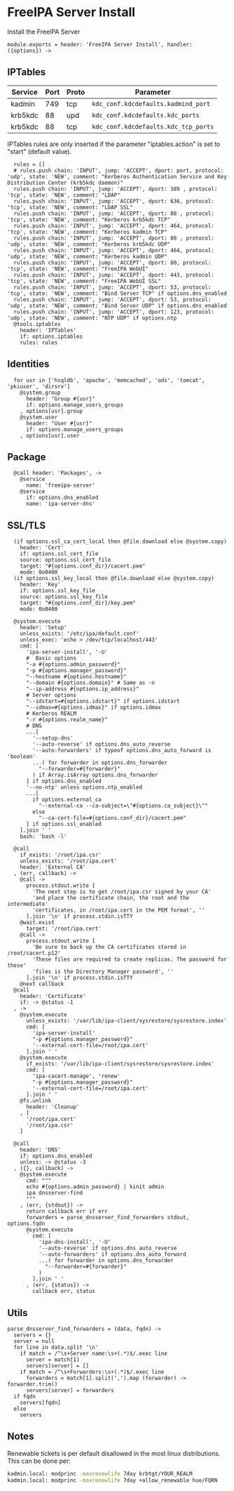 
# FreeIPA Server Install

Install the FreeIPA Server

    module.exports = header: 'FreeIPA Server Install', handler: ({options}) ->
    
## IPTables

| Service    | Port | Proto | Parameter                            |
|------------|------|-------|--------------------------------------|
| kadmin     | 749  | tcp   | `kdc_conf.kdcdefaults.kadmind_port`  |
| krb5kdc    | 88   | upd   | `kdc_conf.kdcdefaults.kdc_ports`     |
| krb5kdc    | 88   | tcp   | `kdc_conf.kdcdefaults.kdc_tcp_ports` |

IPTables rules are only inserted if the parameter "iptables.action" is set to
"start" (default value).

      rules = []
      # rules.push chain: 'INPUT', jump: 'ACCEPT', dport: port, protocol: 'udp', state: 'NEW', comment: "Kerberos Authentication Service and Key Distribution Center (krb5kdc daemon)"
      rules.push chain: 'INPUT', jump: 'ACCEPT', dport: 389 , protocol: 'tcp', state: 'NEW', comment: "LDAP"
      rules.push chain: 'INPUT', jump: 'ACCEPT', dport: 636, protocol: 'tcp', state: 'NEW', comment: "LDAP SSL"
      rules.push chain: 'INPUT', jump: 'ACCEPT', dport: 88 , protocol: 'tcp', state: 'NEW', comment: "Kerberos krb5kdc TCP"
      rules.push chain: 'INPUT', jump: 'ACCEPT', dport: 464, protocol: 'tcp', state: 'NEW', comment: "Kerberos kadmin TCP"
      rules.push chain: 'INPUT', jump: 'ACCEPT', dport: 88 , protocol: 'udp', state: 'NEW', comment: "Kerberos krb5kdc UDP"
      rules.push chain: 'INPUT', jump: 'ACCEPT', dport: 464, protocol: 'udp', state: 'NEW', comment: "Kerberos kadmin UDP"
      rules.push chain: 'INPUT', jump: 'ACCEPT', dport: 80, protocol: 'tcp', state: 'NEW', comment: "FreeIPA WebUI"
      rules.push chain: 'INPUT', jump: 'ACCEPT', dport: 443, protocol: 'tcp', state: 'NEW', comment: "FreeIPA WebUI SSL"
      rules.push chain: 'INPUT', jump: 'ACCEPT', dport: 53, protocol: 'tcp', state: 'NEW', comment: "Bind Server TCP" if options.dns_enabled
      rules.push chain: 'INPUT', jump: 'ACCEPT', dport: 53, protocol: 'udp', state: 'NEW', comment: "Bind Server UDP" if options.dns_enabled
      rules.push chain: 'INPUT', jump: 'ACCEPT', dport: 123, protocol: 'udp', state: 'NEW', comment: "NTP UDP" if options.ntp
      @tools.iptables
        header: 'IPTables'
        if: options.iptables
        rules: rules

## Identities

      for usr in ['hsqldb', 'apache', 'memcached', 'ods', 'tomcat', 'pkiuser', 'dirsrv']
        @system.group
          header: "Group #{usr}"
          if: options.manage_users_groups
        , options[usr].group
        @system.user
          header: "User #{usr}"
          if: options.manage_users_groups
        , options[usr].user

## Package

      @call header: 'Packages', ->
        @service
          name: 'freeipa-server'
        @service
          if: options.dns_enabled
          name: 'ipa-server-dns'

## SSL/TLS

      (if options.ssl_ca_cert_local then @file.download else @system.copy)
        header: 'Cert'
        if: options.ssl_cert_file
        source: options.ssl_cert_file
        target: "#{options.conf_dir}/cacert.pem"
        mode: 0o0400
      (if options.ssl_key_local then @file.download else @system.copy)
        header: 'Key'
        if: options.ssl_key_file
        source: options.ssl_key_file
        target: "#{options.conf_dir}/key.pem"
        mode: 0o0400

      @system.execute
        header: 'Setup'
        unless_exists: '/etc/ipa/default.conf'
        unless_exec: 'echo > /dev/tcp/localhost/443'
        cmd: [
          'ipa-server-install', '-U'
          #  Basic options
          "-a #{options.admin_password}"
          "-p #{options.manager_password}"
          "--hostname #{options.hostname}"
          "--domain #{options.domain}" # Same as -n
          "--ip-address #{options.ip_address}"
          # Server options
          "--idstart=#{options.idstart}" if options.idstart
          "--idmax=#{options.idmax}" if options.idmax
          # Kerberos REALM
          "-r #{options.realm_name}"
          # DNS
          ...[
            '--setup-dns'
            '--auto-reverse' if options.dns_auto_reverse
            '--auto-forwarders' if typeof options.dns_auto_forward is 'boolean'
            ...( for forwarder in options.dns_forwarder
              "--forwarder=#{forwarder}"
            ) if Array.isArray options.dns_forwarder
          ] if options.dns_enabled
          '--no-ntp' unless options.ntp_enabled
          ...[
            if options.external_ca
              "--external-ca --ca-subject=\"#{options.ca_subject}\""
            else
              "--ca-cert-file=#{options.conf_dir}/cacert.pem"
          ] if options.ssl_enabled
        ].join ' '
        bash: 'bash -l'
      
      @call
        if_exists: '/root/ipa.csr'
        unless_exists: '/root/ipa.cert'
        header: 'External CA'
      , (err, callback) ->
        @call ->
          process.stdout.write [
            'The next step is to get /root/ipa.csr signed by your CA'
            'and place the certificate chain, the root and the intermediate'
            'certificates, in /root/ipa.cert in the PEM format', ''
          ].join '\n' if process.stdin.isTTY
        @wait.exist
          target: '/root/ipa.cert'
        @call ->
          process.stdout.write [
            'Be sure to back up the CA certificates stored in /root/cacert.p12'
            'These files are required to create replicas. The password for these'
            'files is the Directory Manager password', ''
          ].join '\n' if process.stdin.isTTY
        @next callback
      @call
        header: 'Certificate'
        if: -> @status -1
      , ->
        @system.execute
          unless_exists: '/var/lib/ipa-client/sysrestore/sysrestore.index'
          cmd: [
            'ipa-server-install'
            "-p #{options.manager_password}"
            '--external-cert-file=/root/ipa.cert'
          ].join ' '
        @system.execute
          if_exists: '/var/lib/ipa-client/sysrestore/sysrestore.index'
          cmd: [
            'ipa-cacert-manage', 'renew'
            "-p #{options.manager_password}"
            '--external-cert-file=/root/ipa.cert'
          ].join ' '
        @fs.unlink
          header: 'Cleanup'
        , [
          '/root/ipa.cert'
          '/root/ipa.csr'
        ]
        
      @call
        header: 'DNS'
        if: options.dns_enabled
        unless: -> @status -3
      , ({}, callback) ->
        @system.execute
          cmd: """
          echo #{options.admin_password} | kinit admin
          ipa dnsserver-find
          """
        , (err, {stdout}) ->
          return callback err if err
          forwarders = parse_dnsserver_find_forwarders stdout, options.fqdn
          @system.execute
            cmd: [
              'ipa-dns-install', '-U'
              '--auto-reverse' if options.dns_auto_reverse
              '--auto-forwarders' if options.dns_auto_forward
              ...( for forwarder in options.dns_forwarder
                "--forwarder=#{forwarder}"
              )
            ].join ' '
          , (err, {status}) ->
            callback err, status

## Utils

    parse_dnsserver_find_forwarders = (data, fqdn) ->
      servers = {}
      server = null
      for line in data.split '\n'
        if match = /^\s+Server name:\s+(.*)$/.exec line
          server = match[1]
          servers[server] = []
        if match = /^\s+Forwarders:\s+(.*)$/.exec line
          forwarders = match[1].split(',').map (forwarder) -> forwarder.trim()
          servers[server] = forwarders
      if fqdn
        servers[fqdn]
      else
        servers

## Notes

Renewable tickets is per default disallowed in the most linux distributions. This can be done per:

```bash
kadmin.local: modprinc -maxrenewlife 7day krbtgt/YOUR_REALM
kadmin.local: modprinc -maxrenewlife 7day +allow_renewable hue/FQRN
```
